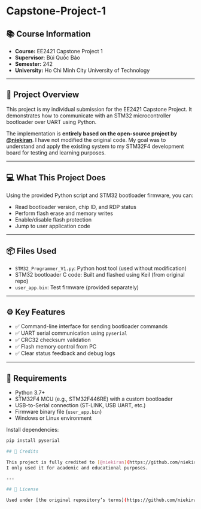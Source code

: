 # Capstone-Project-1

## 📚 Course Information
- **Course:** EE2421 Capstone Project 1  
- **Supervisor:** Bùi Quốc Bảo  
- **Semester:** 242  
- **University:** Ho Chi Minh City University of Technology  

---

## 🧩 Project Overview

This project is my individual submission for the EE2421 Capstone Project. It demonstrates how to communicate with an STM32 microcontroller bootloader over UART using Python.

The implementation is **entirely based on the open-source project by [@niekiran](https://github.com/niekiran/BootloaderProjectSTM32)**. I have not modified the original code. My goal was to understand and apply the existing system to my STM32F4 development board for testing and learning purposes.

---

## 💻 What This Project Does

Using the provided Python script and STM32 bootloader firmware, you can:

- Read bootloader version, chip ID, and RDP status
- Perform flash erase and memory writes
- Enable/disable flash protection
- Jump to user application code

---

## 📦 Files Used

- `STM32_Programmer_V1.py`: Python host tool (used without modification)
- STM32 bootloader C code: Built and flashed using Keil (from original repo)
- `user_app.bin`: Test firmware (provided separately)

---

## ⚙️ Key Features

- ✅ Command-line interface for sending bootloader commands
- ✅ UART serial communication using `pyserial`
- ✅ CRC32 checksum validation
- ✅ Flash memory control from PC
- ✅ Clear status feedback and debug logs

---

## 🧰 Requirements

- Python 3.7+
- STM32F4 MCU (e.g., STM32F446RE) with a custom bootloader
- USB-to-Serial connection (ST-LINK, USB UART, etc.)
- Firmware binary file (`user_app.bin`)
- Windows or Linux environment

Install dependencies:

```bash
pip install pyserial

## 🙏 Credits

This project is fully credited to [@niekiran](https://github.com/niekiran) and his repository [BootloaderProjectSTM32](https://github.com/niekiran/BootloaderProjectSTM32).  
I only used it for academic and educational purposes.

---

## 📜 License

Used under [the original repository’s terms](https://github.com/niekiran/BootloaderProjectSTM32). This version is for educational purposes only.
